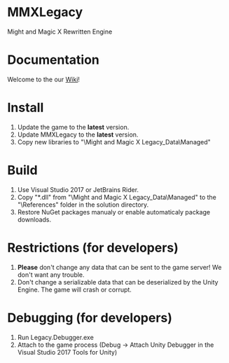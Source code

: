 # MMXLegacy
Might and Magic X Rewritten Engine

# Documentation
Welcome to the our [Wiki](https://github.com/Albeoris/MMXLegacy/wiki)!

# Install
1. Update the game to the **latest** version.
2. Update MMXLegacy to the **latest** version.
3. Copy new libraries to "\Might and Magic X Legacy_Data\Managed"

# Build
1. Use Visual Studio 2017 or JetBrains Rider.
2. Copy "*.dll" from "\Might and Magic X Legacy_Data\Managed" to the "\References" folder in the solution directory.
3. Restore NuGet packages manualy or enable automaticaly package downloads.

# Restrictions (for developers)
1. **Please** don't change any data that can be sent to the game server! We don't want any trouble.
2. Don't change a serializable data that can be deserialized by the Unity Engine. The game will crash or corrupt.

# Debugging (for developers)
1. Run Legacy.Debugger.exe
2. Attach to the game process (Debug -> Attach Unity Debugger in the Visual Studio 2017 Tools for Unity)
